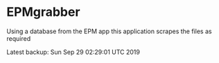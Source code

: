 # EPMgrabber
Using a database from the EPM app this application scrapes the files as required


Latest backup: Sun Sep 29 02:29:01 UTC 2019
